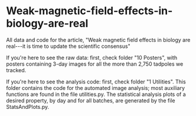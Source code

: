 # Weak-magnetic-field-effects-in-biology-are-real
All data and code for the article, "Weak magnetic field effects in biology are real---it is time to update the scientific consensus"

If you're here to see the raw data: first, check folder "10 Posters", with posters containing 3-day images for all the more than 2,750 tadpoles we tracked.

If you're here to see the analysis code: first, check folder "1 Utilities". This folder contains the code for the automated image analysis; most auxiliary functions are found in the file utilities.py. The statistical analysis plots of a desired property, by day and for all batches, are generated by the file StatsAndPlots.py. 
